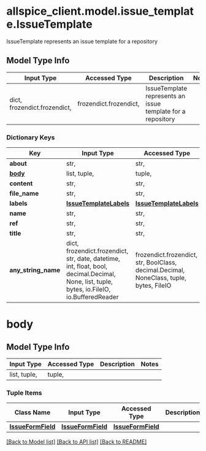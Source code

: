 # allspice_client.model.issue_template.IssueTemplate

IssueTemplate represents an issue template for a repository

## Model Type Info
Input Type | Accessed Type | Description | Notes
------------ | ------------- | ------------- | -------------
dict, frozendict.frozendict,  | frozendict.frozendict,  | IssueTemplate represents an issue template for a repository | 

### Dictionary Keys
Key | Input Type | Accessed Type | Description | Notes
------------ | ------------- | ------------- | ------------- | -------------
**about** | str,  | str,  |  | [optional] 
**[body](#body)** | list, tuple,  | tuple,  |  | [optional] 
**content** | str,  | str,  |  | [optional] 
**file_name** | str,  | str,  |  | [optional] 
**labels** | [**IssueTemplateLabels**](IssueTemplateLabels.md) | [**IssueTemplateLabels**](IssueTemplateLabels.md) |  | [optional] 
**name** | str,  | str,  |  | [optional] 
**ref** | str,  | str,  |  | [optional] 
**title** | str,  | str,  |  | [optional] 
**any_string_name** | dict, frozendict.frozendict, str, date, datetime, int, float, bool, decimal.Decimal, None, list, tuple, bytes, io.FileIO, io.BufferedReader | frozendict.frozendict, str, BoolClass, decimal.Decimal, NoneClass, tuple, bytes, FileIO | any string name can be used but the value must be the correct type | [optional]

# body

## Model Type Info
Input Type | Accessed Type | Description | Notes
------------ | ------------- | ------------- | -------------
list, tuple,  | tuple,  |  | 

### Tuple Items
Class Name | Input Type | Accessed Type | Description | Notes
------------- | ------------- | ------------- | ------------- | -------------
[**IssueFormField**](IssueFormField.md) | [**IssueFormField**](IssueFormField.md) | [**IssueFormField**](IssueFormField.md) |  | 

[[Back to Model list]](../../README.md#documentation-for-models) [[Back to API list]](../../README.md#documentation-for-api-endpoints) [[Back to README]](../../README.md)

